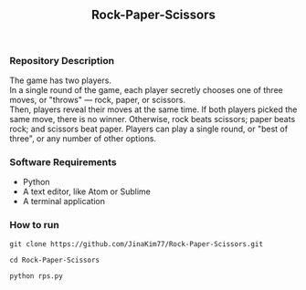 <h2 align="center">
    Rock-Paper-Scissors
</h2>
<br>

### Repository Description 
The game has two players.<br> In a single round of the game, each player secretly chooses one of three moves, or "throws" — rock, paper, or scissors.<br> Then, players reveal their moves at the same time. If both players picked the same move, there is no winner. Otherwise, rock beats scissors; paper beats rock; and scissors beat paper. Players can play a single round, or "best of three", or any number of other options.

### Software Requirements
- Python
- A text editor, like Atom or Sublime
- A terminal application<br>

### How to run
`git clone https://github.com/JinaKim77/Rock-Paper-Scissors.git`<br>

`cd Rock-Paper-Scissors`<br>

`python rps.py`<br>
